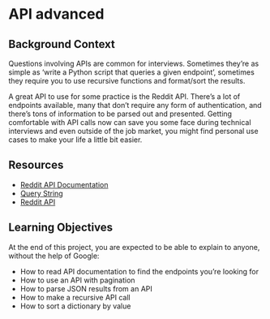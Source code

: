 # API advanced
## Background Context
Questions involving APIs are common for interviews. Sometimes they’re as simple as ‘write a Python script that queries a given endpoint’, sometimes they require you to use recursive functions and format/sort the results.

A great API to use for some practice is the Reddit API. There’s a lot of endpoints available, many that don’t require any form of authentication, and there’s tons of information to be parsed out and presented. Getting comfortable with API calls now can save you some face during technical interviews and even outside of the job market, you might find personal use cases to make your life a little bit easier.

## Resources
- [Reddit API Documentation](https://www.reddit.com/dev/api/)
- [Query String](https://en.wikipedia.org/wiki/Query_string)
- [Reddit API](https://www.reddit.com/dev/api/)

## Learning Objectives
At the end of this project, you are expected to be able to explain to anyone, without the help of Google:

- How to read API documentation to find the endpoints you’re looking for
- How to use an API with pagination
- How to parse JSON results from an API
- How to make a recursive API call
- How to sort a dictionary by value

